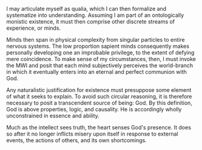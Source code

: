 I may articulate myself as qualia, which I can then formalize and systematize into understanding. Assuming I am part of an ontologically monistic existence, it must then comprise other discrete streams of experience, or minds.

Minds then span in physical complexity from singular particles to entire nervous systems. The low proportion sapient minds consequently makes personally developing one an improbable privilege, to the extent of defying mere coincidence. To make sense of my circumstances, then, I must invoke the MWI and posit that each mind subjectively perceives the world-branch in which it eventually enters into an eternal and perfect communion with God.

Any naturalistic justification for existence must presuppose some element of what it seeks to explain. To avoid such circular reasoning, it is therefore necessary to posit a transcendent source of being: God. By this definition, God is above properties, logic, and causality. He is accordingly wholly unconstrained in essence and ability. 

Much as the intellect sees truth, the heart senses God's presence. It does so after it no longer inflicts misery upon itself in response to external events, the actions of others, and its own shortcomings.

